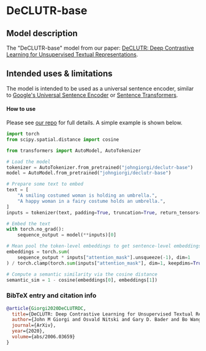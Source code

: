 # DeCLUTR-base

## Model description

The "DeCLUTR-base" model from our paper: [DeCLUTR: Deep Contrastive Learning for Unsupervised Textual Representations](https://arxiv.org/abs/2006.03659).

## Intended uses & limitations

The model is intended to be used as a universal sentence encoder, similar to [Google's Universal Sentence Encoder](https://tfhub.dev/google/universal-sentence-encoder/4) or [Sentence Transformers](https://github.com/UKPLab/sentence-transformers).

#### How to use

Please see [our repo](https://github.com/JohnGiorgi/DeCLUTR) for full details. A simple example is shown below.

```python
import torch
from scipy.spatial.distance import cosine

from transformers import AutoModel, AutoTokenizer

# Load the model
tokenizer = AutoTokenizer.from_pretrained("johngiorgi/declutr-base")
model = AutoModel.from_pretrained("johngiorgi/declutr-base")

# Prepare some text to embed
text = [
    "A smiling costumed woman is holding an umbrella.",
    "A happy woman in a fairy costume holds an umbrella.",
]
inputs = tokenizer(text, padding=True, truncation=True, return_tensors="pt")

# Embed the text
with torch.no_grad():
    sequence_output = model(**inputs)[0]

# Mean pool the token-level embeddings to get sentence-level embeddings
embeddings = torch.sum(
    sequence_output * inputs["attention_mask"].unsqueeze(-1), dim=1
) / torch.clamp(torch.sum(inputs["attention_mask"], dim=1, keepdims=True), min=1e-9)

# Compute a semantic similarity via the cosine distance
semantic_sim = 1 - cosine(embeddings[0], embeddings[1])
```

### BibTeX entry and citation info

```bibtex
@article{Giorgi2020DeCLUTRDC,
  title={DeCLUTR: Deep Contrastive Learning for Unsupervised Textual Representations},
  author={John M Giorgi and Osvald Nitski and Gary D. Bader and Bo Wang},
  journal={ArXiv},
  year={2020},
  volume={abs/2006.03659}
}
```